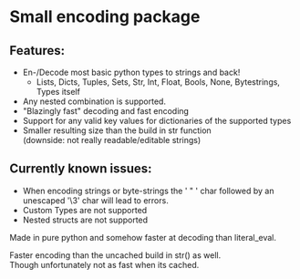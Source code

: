 

# Small encoding package


Features: 
- 
- En-/Decode most basic python types to strings and back!
   - Lists, Dicts, Tuples, Sets, Str, Int, Float, Bools, None, Bytestrings, Types itself
- Any nested combination is supported.
- "Blazingly fast" decoding and fast encoding
- Support for any valid key values for dictionaries of the supported types
- Smaller resulting size than the build in str function\
  (downside: not really readable/editable strings)


Currently known issues:
- 
- When encoding strings or byte-strings the ' " ' char followed by an unescaped '\3' char will lead to errors.
- Custom Types are not supported
- Nested structs are not supported


Made in pure python and somehow faster at decoding than literal_eval.


Faster encoding than the uncached build in str() as well. \
Though unfortunately not as fast when its cached.







